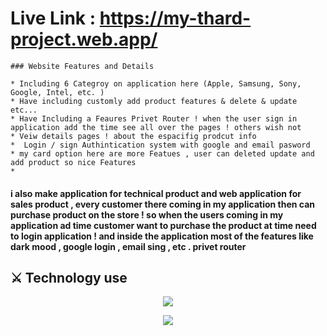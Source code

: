 # Live Link : https://my-thard-project.web.app/

    ### Website Features and Details  

    * Including 6 Categroy on application here (Apple, Samsung, Sony, Google, Intel, etc. )
    * Have including customly add product features & delete & update etc...
    * Have Including a Feaures Privet Router ! when the user sign in application add the time see all over the pages ! others wish not 
    * Veiw details pages ! about the espacifig prodcut info 
    *  Login / sign Authintication system with google and email pasword 
    * my card option here are more Featues , user can deleted update and add product so nice Features 
    * 
    
#### i also make application for technical product and web application for sales product , every customer there coming in my application then can purchase product on the store ! so when the users coming in my application ad time customer want to purchase the product at time need to login application ! and inside the  application most of the features  like dark mood , google login , email sing , etc . privet router 


## ⚔️ Technology use

<p align="center">
  <a href="">
    <img src="https://skillicons.dev/icons?i=js,react,tailwind,html,css,firebase" />
  </a>
</p>
<p align="center">
  <a href="">
    <img src="https://skillicons.dev/icons?i=express,mongodb" />
  </a>
</p>
